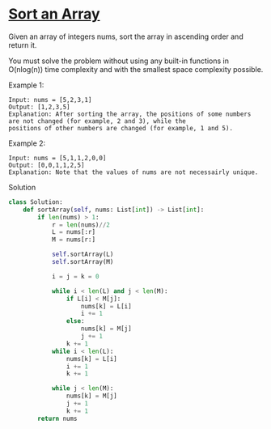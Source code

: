 # [Sort an Array](https://leetcode.com/problems/sort-an-array/)

Given an array of integers nums, sort the array in ascending order and return it.

You must solve the problem without using any built-in functions in O(nlog(n)) time complexity and with the smallest 
space complexity possible.

Example 1:
```
Input: nums = [5,2,3,1]
Output: [1,2,3,5]
Explanation: After sorting the array, the positions of some numbers are not changed (for example, 2 and 3), while the 
positions of other numbers are changed (for example, 1 and 5).
```
Example 2:
```
Input: nums = [5,1,1,2,0,0]
Output: [0,0,1,1,2,5]
Explanation: Note that the values of nums are not necessairly unique.
```
Solution
```python
class Solution:
    def sortArray(self, nums: List[int]) -> List[int]:
        if len(nums) > 1:
            r = len(nums)//2
            L = nums[:r]
            M = nums[r:]

            self.sortArray(L)
            self.sortArray(M)

            i = j = k = 0

            while i < len(L) and j < len(M):
                if L[i] < M[j]:
                    nums[k] = L[i]
                    i += 1
                else:
                    nums[k] = M[j]
                    j += 1
                k += 1
            while i < len(L):
                nums[k] = L[i]
                i += 1
                k += 1

            while j < len(M):
                nums[k] = M[j]
                j += 1
                k += 1
        return nums
```